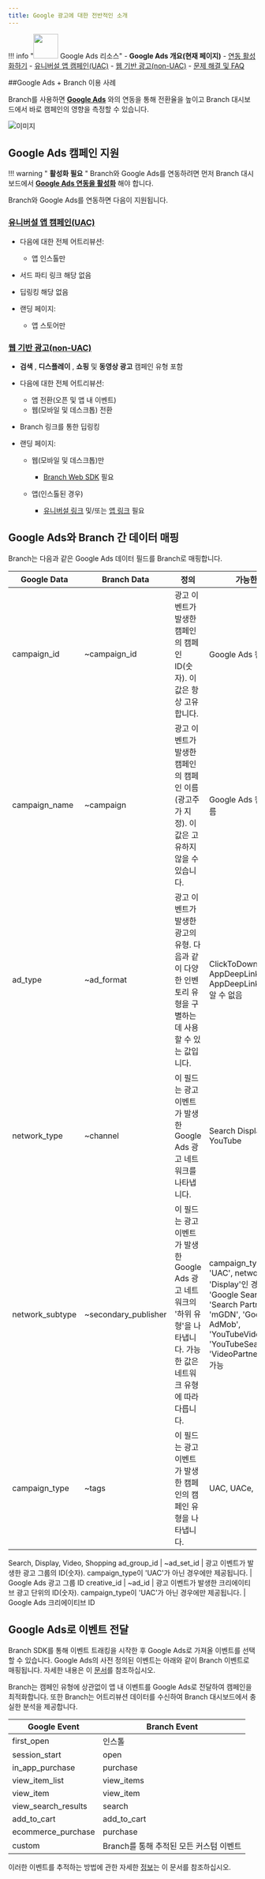 ```yaml
---
title: Google 광고에 대한 전반적인 소개
---
```

!!! info "<img src="../../../_assets/img/pages/deep-linked-ads/google/google-ads-logo.png" width="50"/> Google Ads 리소스"
    - **Google Ads 개요(현재 페이지)**
    - [연동 활성화하기](/deep-linked-ads/google-ads-enable/)
    - [유니버설 앱 캠페인(UAC)](/ko/google-ads-uac/)
    - [웹 기반 광고(non-UAC)](/ko/google-ads-non-uac/)
    - [문제 해결 및 FAQ](/deep-linked-ads/google-ads-troubleshooting/)

##Google Ads + Branch 이용 사례

Branch를 사용하면 **[Google Ads](https://ads.google.com/home/)** 와의 연동을 통해 전환율을 높이고 Branch 대시보드에서 바로 캠페인의 영향을 측정할 수 있습니다.

![이미지](/_assets/img/pages/deep-linked-ads/google/branch-google-ads.png)

Google Ads 캠페인 지원
-----------------

!!! warning " **활성화 필요** "
Branch와 Google Ads를 연동하려면 먼저 Branch 대시보드에서 **[Google Ads 연동을 활성화](/deep-linked-ads/google-ads-enable/)** 해야 합니다.

Branch와 Google Ads를 연동하면 다음이 지원됩니다.

### [유니버설 앱 캠페인(UAC)](/deep-linked-ads/google-ads-uac/)

* 다음에 대한 전체 어트리뷰션:
  * 앱 인스톨만

* 서드 파티 링크 해당 없음
* 딥링킹 해당 없음
* 랜딩 페이지:
  * 앱 스토어만

### [웹 기반 광고(non-UAC)](/deep-linked-ads/google-ads-non-uac/)

* **검색** , **디스플레이** , **쇼핑** 및 **동영상 광고** 캠페인 유형 포함
* 다음에 대한 전체 어트리뷰션:
  * 앱 전환(오픈 및 앱 내 이벤트)
  * 웹(모바일 및 데스크톱) 전환

* Branch 링크를 통한 딥링킹
* 랜딩 페이지:
  * 웹(모바일 및 데스크톱)만
    * [Branch Web SDK](/web/integrate/) 필요

  * 앱(인스톨된 경우)
    * [유니버설 링크](/deep-linking/universal-links/) 및/또는 [앱 링크](/deep-linking/android-app-links/) 필요

Google Ads와 Branch 간 데이터 매핑
---------------------------

Branch는 다음과 같은 Google Ads 데이터 필드를 Branch로 매핑합니다.

|    Google Data    |      Branch Data       |                                       정의                                       |                                                                                      가능한 값                                                                                      |
|-------------------|------------------------|--------------------------------------------------------------------------------|---------------------------------------------------------------------------------------------------------------------------------------------------------------------------------|
| campaign_id     | ~campaign_id         | 광고 이벤트가 발생한 캠페인의 캠페인 ID(숫자). 이 값은 항상 고유합니다.                                | Google Ads 캠페인 ID                                                                                                                                                               |
| campaign_name   | ~campaign              | 광고 이벤트가 발생한 캠페인의 캠페인 이름(광고주가 지정). 이 값은 고유하지 않을 수 있습니다.                     | Google Ads 캠페인 이름                                                                                                                                                               |
| ad_type         | ~ad_format           | 광고 이벤트가 발생한 광고의 유형. 다음과 같이 다양한 인벤토리 유형을 구별하는 데 사용할 수 있는 값입니다.                  | ClickToDownload AppDeepLink AppDeepLinkContinue 알 수 없음                                                                                                                          |
| network_type    | ~channel               | 이 필드는 광고 이벤트가 발생한 Google Ads 광고 네트워크를 나타냅니다.                                   | Search Display YouTube                                                                                                                                                          |
| network_subtype | ~secondary_publisher | 이 필드는 광고 이벤트가 발생한 Google Ads 광고 네트워크의 '하위 유형'을 나타냅니다. 가능한 값은 네트워크 유형에 따라 다릅니다. | campaign_type = 'UAC', network_type = 'Display'인 경우 'Google Search', 'Search Partners', 'mGDN', 'Google AdMob', 'YouTubeVideos', 'YouTubeSearch', 'VideoPartners' `null` 가능 |
| campaign_type   | ~tags                  | 이 필드는 광고 이벤트가 발생한 캠페인의 캠페인 유형을 나타냅니다.                                          | UAC, UACe,                                                                                                                                                                      |

Search, Display, Video, Shopping
ad_group_id | ~ad_set_id | 광고 이벤트가 발생한 광고 그룹의 ID(숫자). campaign_type이 'UAC'가 아닌 경우에만 제공됩니다. | Google Ads 광고 그룹 ID
creative_id | ~ad_id | 광고 이벤트가 발생한 크리에이티브 광고 단위의 ID(숫자). campaign_type이 'UAC'가 아닌 경우에만 제공됩니다. | Google Ads 크리에이티브 ID

Google Ads로 이벤트 전달
------------------

Branch SDK를 통해 이벤트 트래킹을 시작한 후 Google Ads로 가져올 이벤트를 선택할 수 있습니다. Google Ads의 사전 정의된 이벤트는 아래와 같이 Branch 이벤트로 매핑됩니다. 자세한 내용은 이 [문서](https://developers.google.com/app-conversion-tracking/api/)를 참조하십시오.

Branch는 캠페인 유형에 상관없이 앱 내 이벤트를 Google Ads로 전달하여 캠페인을 최적화합니다. 또한 Branch는 어트리뷰션 데이터를 수신하여 Branch 대시보드에서 충실한 분석을 제공합니다.

|      Google Event       |       Branch Event        |
|-------------------------|---------------------------|
| first_open            | 인스톨                       |
| session_start         | open                      |
| in_app_purchase     | purchase                  |
| view_item_list      | view_items              |
| view_item             | view_item               |
| view_search_results | search                    |
| add_to_cart         | add_to_cart           |
| ecommerce_purchase    | purchase                  |
| custom                  | Branch를 통해 추적된 모든 커스텀 이벤트 |

이러한 이벤트를 추적하는 방법에 관한 자세한 [정보](/apps/v2event/#v2-event)는 이 문서를 참조하십시오.

